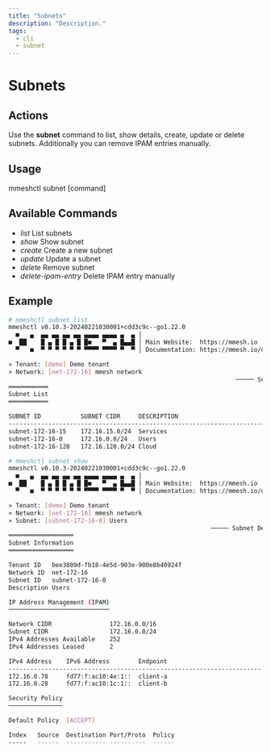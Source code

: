 ```yaml
---
title: "Subnets"
description: "Description."
tags:
  - cli
  - subnet
---
```


# Subnets


## Actions

Use the **subnet** command to list, show details, create, update or delete subnets. Additionally you can remove IPAM entries manually.

## Usage

  mmeshctl subnet [command]

## Available Commands

- *list*              List subnets
- *show*              Show subnet
- *create*            Create a new subnet
- *update*            Update a subnet
- *delete*            Remove subnet
- *delete-ipam-entry* Delete IPAM entry manually


## Example

```bash
# mmeshctl subnet list
mmeshctl v0.10.3-20240221030001+cdd3c9c--go1.22.0
  ■   ▄  ▄▄ ▄▄ ▄▄ ▄▄ ▄▄▄▄ ▄▄▄▄ ▄  ▄ │
■  ██    █ ▄ █ █ ▄ █ █■   ▀  ▄ █▄▄█ │ Main Website:  https://mmesh.io
  ▀   ■  ▀ ▀ ▀ ▀ ▀ ▀ ▀▀▀▀ ▀▀▀▀ ▀  ▀ │ Documentation: https://mmesh.io/docs

» Tenant: [demo] Demo tenant
» Network: [net-172-16] mmesh network
                                                               ───── Subnets ≡
═══════════
Subnet List
═══════════

SUBNET ID        	SUBNET CIDR    	DESCRIPTION                      
------------------------------------------------------------------------
subnet-172-16-15 	172.16.15.0/24 	Services                        	
subnet-172-16-0  	172.16.0.0/24  	Users                           	
subnet-172-16-128	172.16.128.0/24	Cloud   

# mmeshctl subnet show
mmeshctl v0.10.3-20240221030001+cdd3c9c--go1.22.0
  ■   ▄  ▄▄ ▄▄ ▄▄ ▄▄ ▄▄▄▄ ▄▄▄▄ ▄  ▄ │
■  ██    █ ▄ █ █ ▄ █ █■   ▀  ▄ █▄▄█ │ Main Website:  https://mmesh.io
  ▀   ■  ▀ ▀ ▀ ▀ ▀ ▀ ▀▀▀▀ ▀▀▀▀ ▀  ▀ │ Documentation: https://mmesh.io/docs

» Tenant: [demo] Demo tenant
» Network: [net-172-16] mmesh network
» Subnet: [subnet-172-16-0] Users
                                                        ───── Subnet Details ≡
══════════════════
Subnet Information
══════════════════

Tenant ID  	bee3809d-fb18-4e5d-903e-900e8b40924f	
Network ID 	net-172-16                          	
Subnet ID  	subnet-172-16-0                     	
Description	Users                               	

IP Address Management (IPAM)
────────────────────────────

Network CIDR            	172.16.0.0/16	
Subnet CIDR             	172.16.0.0/24	
IPv4 Addresses Available	252          	
IPv4 Addresses Leased   	2            	

IPv4 Address	IPv6 Address      	Endpoint                         
----------------------------------------------------------------------
172.16.0.78 	fd77:f:ac10:4e:1::	client-a                        	
172.16.0.28 	fd77:f:ac10:1c:1::	client-b                        	

Security Policy
───────────────

Default Policy	[ACCEPT]	

Index	Source	Destination	Port/Proto	Policy	
-----	------	-----------	----------	------	

```

